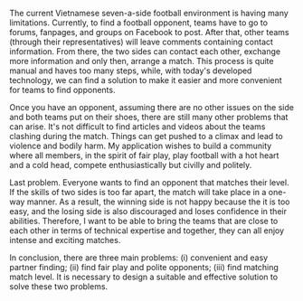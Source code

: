 The current Vietnamese seven-a-side football environment is having many limitations. Currently, to find a football opponent, teams have to go to forums, fanpages, and groups on Facebook to post. After that, other teams (through their representatives) will leave comments containing contact information. From there, the two sides can contact each other, exchange more information and only then, arrange a match. This process is quite manual and haves too many steps, while, with today's developed technology, we can find a solution to make it easier and more convenient for teams to find opponents.

Once you have an opponent, assuming there are no other issues on the side and both teams put on their shoes, there are still many other problems that can arise. It's not difficult to find articles and videos about the teams clashing during the match. Things can get pushed to a climax and lead to violence and bodily harm. My application wishes to build a community where all members, in the spirit of fair play, play football with a hot heart and a cold head, compete enthusiastically but civilly and politely.

Last problem. Everyone wants to find an opponent that matches their level. If the skills of two sides is too far apart, the match will take place in a one-way manner. As a result, the winning side is not happy because the it is too easy, and the losing side is also discouraged and loses confidence in their abilities. Therefore, I want to be able to bring the teams that are close to each other in terms of technical expertise and together, they can all enjoy intense and exciting matches.

In conclusion, there are three main problems: (i) convenient and easy partner finding; (ii) find fair play and polite opponents; (iii) find matching match level. It is necessary to design a suitable and effective solution to solve these two problems.